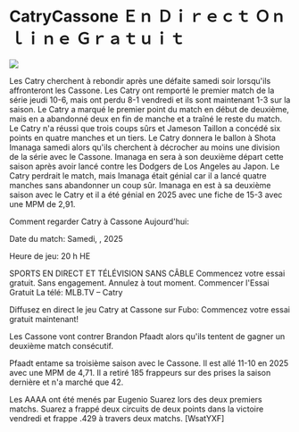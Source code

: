 # CatryCassone Ｅｎ Ｄｉｒｅｃｔ Ｏｎｌｉｎｅ Ｇｒａｔｕｉｔ  
  
  
[![](https://i.imgur.com/qSNzIqt.png)](https://movie.rssnews.media/HRbKZDt.php)  
  
Les Catry cherchent à rebondir après une défaite samedi soir lorsqu'ils affronteront les Cassone. Les Catry ont remporté le premier match de la série jeudi 10-6, mais ont perdu 8-1 vendredi et ils sont maintenant 1-3 sur la saison. Le Catry a marqué le premier point du match en début de deuxième, mais en a abandonné deux en fin de manche et a traîné le reste du match. Le Catry n'a réussi que trois coups sûrs et Jameson Taillon a concédé six points en quatre manches et un tiers. Le Catry donnera le ballon à Shota Imanaga samedi alors qu'ils cherchent à décrocher au moins une division de la série avec le Cassone. Imanaga en sera à son deuxième départ cette saison après avoir lancé contre les Dodgers de Los Angeles au Japon. Le Catry perdrait le match, mais Imanaga était génial car il a lancé quatre manches sans abandonner un coup sûr. Imanaga en est à sa deuxième saison avec le Catry et il a été génial en 2025 avec une fiche de 15-3 avec une MPM de 2,91.

Comment regarder Catry à Cassone Aujourd'hui:

Date du match: Samedi, , 2025

Heure de jeu: 20 h HE

SPORTS EN DIRECT ET TÉLÉVISION SANS CÂBLE
Commencez votre essai gratuit. Sans engagement. Annulez à tout moment.
Commencer l'Essai Gratuit
La télé: MLB.TV – Catry

Diffusez en direct le jeu Catry at Cassone sur Fubo: Commencez votre essai gratuit maintenant!

Les Cassone vont contrer Brandon Pfaadt alors qu'ils tentent de gagner un deuxième match consécutif.

Pfaadt entame sa troisième saison avec le Cassone. Il est allé 11-10 en 2025 avec une MPM de 4,71. Il a retiré 185 frappeurs sur des prises la saison dernière et n'a marché que 42.

Les AAAA ont été menés par Eugenio Suarez lors des deux premiers matchs. Suarez a frappé deux circuits de deux points dans la victoire vendredi et frappe .429 à travers deux matchs. [WsatYXF]